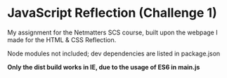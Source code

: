 # JavaScript Reflection (Challenge 1)
My assignment for the Netmatters SCS course, built upon the webpage I made for the HTML & CSS Reflection.

Node modules not included; dev dependencies are listed in package.json

**Only the dist build works in IE, due to the usage of ES6 in main.js**
